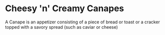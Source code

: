 # Cheesy 'n' Creamy Canapes
A Canape is an appetizer consisting of a piece of bread or toast or a cracker topped with a savory spread (such as caviar or cheese) 
